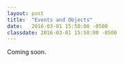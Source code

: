 ```yaml
---
layout: post
title:  "Events and Objects"
date:   2016-03-01 15:50:00 -0500
classdate: 2016-03-01 15:50:00 -0500
---
```

Coming soon.
